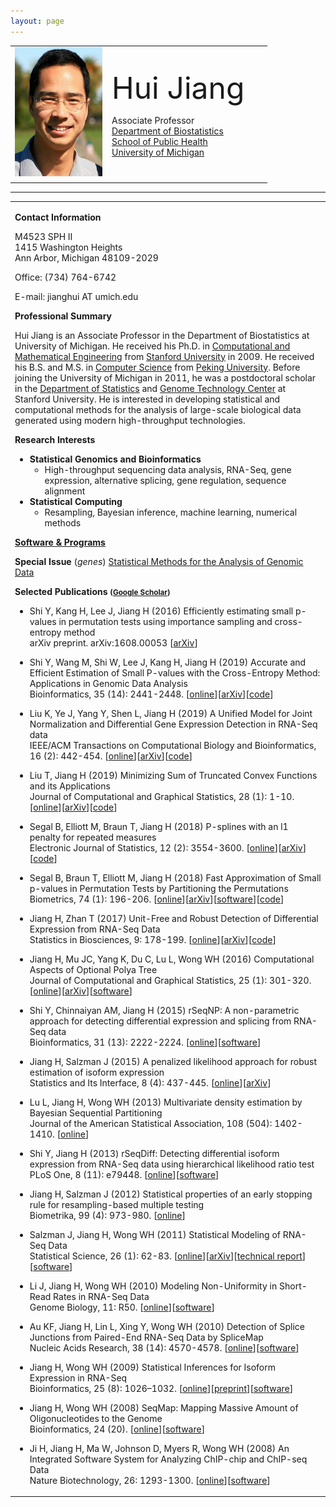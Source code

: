 ```yaml
---
layout: page
---
```


<!DOCTYPE HTML PUBLIC "-//W3C//DTD HTML 4.01 Transitional//EN">
<html><head><title>Hui Jiang</title>

<body>
<table border="0" width="436">
<tbody>
<tr>
<td width="141"><font size="5"><img src="portrait.JPG" height="207" width="140"></font></td>
<td width="242">
<p><font size="5"><font size="7">Hui
Jiang</font></font></p>
<p>Associate Professor<br>
<a href="http://www.sph.umich.edu/biostat/">Department
of Biostatistics</a><br>
<a href="http://www.sph.umich.edu/">School of Public
Health</a><br>
<a href="http://www.umich.edu/">University of
Michigan</a></p>
</td>
</tr>
</tbody>
</table>
<hr>
<table border="0" width="960">
<tbody>
<tr>
<td width="590">
<p><strong>Contact Information</strong></p>
<p> M4523 SPH II<br>
1415 Washington Heights <br>
Ann Arbor, Michigan 48109-2029</p>
<p>Office: (734) 764-6742</p>
<p>E-mail: jianghui AT umich.edu </p>
<p><strong>Professional Summary</strong></p>
<p> Hui Jiang is an Associate Professor in the Department
of Biostatistics at University of Michigan. He received his Ph.D. in <a href="http://icme.stanford.edu/">Computational and
Mathematical Engineering</a> from <a href="http://www.stanford.edu/">Stanford University</a>
in 2009. He received his B.S. and M.S. in <a href="http://eecs.pku.edu.cn/eecs_english/aboutUs.shtml">Computer
Science</a> from <a href="http://english.pku.edu.cn">Peking
University</a>. Before joining the University of Michigan in
2011, he was a postdoctoral scholar in the <a href="http://www-stat.stanford.edu/">Department of Statistics</a>
and <a href="http://med.stanford.edu/sgtc/">Genome
Technology Center</a> at Stanford University. He is interested in
developing statistical and computational methods for the analysis of
large-scale biological data generated using modern high-throughput
technologies.</p>
<p><strong>Research Interests</strong></p>
<ul>
<li><strong>Statistical Genomics and Bioinformatics</strong>
<ul>
<li> High-throughput sequencing data analysis,
RNA-Seq, gene expression, alternative splicing, gene regulation,
sequence alignment</li>
</ul>
</li>
<li> <strong>Statistical Computing</strong>
<ul>
<li> Resampling, Bayesian inference, machine
learning, numerical methods</li>
</ul>
</li>
</ul>
<p><strong><a href="software.html">Software & Programs</a></strong></p>
<p><strong>Special Issue </strong> (<em>genes</em>) <a href="https://www.mdpi.com/journal/genes/special_issues/statistical_methods"> Statistical Methods for the Analysis of Genomic Data</a> </p>
<p><strong>Selected Publications <small>(<a href="http://scholar.google.com/citations?user=LszKw2cAAAAJ&amp;hl=en">Google Scholar</a>) </small>
</strong></p>
<ul>
  <li>
      <p class="p2">
          <span class="auto-style3">Shi Y, Kang H, Lee J, Jiang H (2016) Efficiently estimating small p-values in permutation tests using importance sampling and cross-entropy method</span><br class="auto-style3"><span class="auto-style2">arXiv preprint</span><span class="auto-style3">. arXiv:1608.00053 </span><span class="s3">[<a href="https://arxiv.org/abs/1608.00053"><span class="auto-style3">arXiv</span></a><span class="auto-style3">]</span></span></p>
  </li>
  <li>
      <p class="p2">
          <span class="auto-style3">Shi Y, Wang M, Shi W, Lee J, Kang H, Jiang H (2019) Accurate and Efficient Estimation of Small P-values with the Cross-Entropy Method: Applications in Genomic Data Analysis</span><br class="auto-style3"><span class="auto-style2">Bioinformatics</span><span class="auto-style3">, 35 (14): 2441-2448. </span><span class="s3">[<a href="https://academic.oup.com/bioinformatics/advance-article-abstract/doi/10.1093/bioinformatics/bty1005/5232222"><span class="auto-style3">online</span></a>][<a href="https://arxiv.org/abs/1803.03373"><span class="auto-style3">arXiv</span></a><span class="auto-style3">][<a href="https://github.com/shilab2017/MCMC-CE-codes"><span class="auto-style3">code</span></a>]</span></span></p>
  </li>
  <li>
          <p class="p2">
              <span class="auto-style3">Liu K, Ye J, Yang Y, Shen L, Jiang H (2019) A Unified Model for Joint Normalization and Differential Gene Expression Detection in RNA-Seq data </span><br class="auto-style3"><span class="auto-style2">IEEE/ACM Transactions on Computational Biology and Bioinformatics</span><span class="auto-style3">, 16 (2): 442-454. </span><span class="s3">[<a href="http://ieeexplore.ieee.org/document/8249873/"><span class="auto-style3">online</span></a>][<a href="https://arxiv.org/abs/1610.04078"><span class="auto-style3">arXiv</span></a><span class="auto-style3">][<a href="ELMSeq/">code</a>]</span></span></p>
            </li>
  <li>
     <p class="p2">
         <span class="auto-style3">Liu T, Jiang H (2019) Minimizing Sum of Truncated Convex Functions and its Applications</span><br class="auto-style3"><span class="auto-style2">Journal of Computational and Graphical Statistics</span><span class="auto-style3">, 28 (1): 1-10. </span>[<a href="http://www.tandfonline.com/doi/full/10.1080/10618600.2017.1390471"><span class="auto-style3">online</span></a>][<a href="https://arxiv.org/abs/1608.00236"><span class="auto-style3">arXiv</span></a><span class="auto-style3">][<a href="stcf/">code</a>]</span></span></p>
 </li>
 <li>
  <p class="p2">
      <span class="auto-style3">Segal B, Elliott M, Braun T, Jiang H (2018)  P-splines with an l1 penalty for repeated measures</span><br class="auto-style3"><span class="auto-style2">Electronic Journal of Statistics</span><span class="auto-style3">, 12 (2): 3554-3600. </span><span class="s3">[<a href="https://projecteuclid.org/euclid.ejs/1540951342"><span class="auto-style3">online</span></a>][<a href="https://arxiv.org/abs/1707.08933"><span class="auto-style3">arXiv</span></a><span class="auto-style3">]</span>[<a href="https://github.com/bdsegal/code-for-psplinesl1-paper"><span class="auto-style3">code</span></a>]</span></p>
</li>
<li>
     <p class="p2">
         <span class="auto-style3">Segal B, Braun T, Elliott M, Jiang H (2018) Fast Approximation of Small p-values in Permutation Tests by Partitioning the Permutations</span><br class="auto-style3"><span class="auto-style2">Biometrics</span><span class="auto-style3">, 74 (1): 196-206. [<a href="https://onlinelibrary.wiley.com/doi/10.1111/biom.12731/full">online</a>][<a href="http://arxiv.org/abs/1605.03992"><span class="auto-style3">arXiv</span></a><span class="auto-style3">][<a href="https://github.com/bdsegal/fastPerm">software</a>][<a href="https://github.com/bdsegal/code-for-fastPerm-paper">code</a>]</span></span></p>
 </li>
 <li>
      <p class="p2">
          <span class="auto-style3">Jiang H, Zhan T (2017) Unit-Free and Robust Detection of Differential Expression from RNA-Seq Data </span><br class="auto-style3"><span class="auto-style2">Statistics in Biosciences</span><span class="auto-style3">, 9: 178-199. <span class="s3">[<a href="http://em.rdcu.be/wf/click?upn=KP7O1RED-2BlD0F9LDqGVeSHRcKICTqq-2BE6WeJUt1ftvk-3D_7hhHBA9vEFYlmqAWJJRvgAwB-2B0k7uyI4OlQpDUwxk-2FIoYw2reiKevnrHzb83Vzm6X7PoBTIu7D2hVRoeNk3yWBF6H-2FJ3waUR-2FwGzs3qzVtvGtTGr8mcLIoAj2CL-2B0cZhbi6JKvzaPCnDYnzz05HEb0rYTc8S1phjBym0E4QQK4ChmTTpBWV1rrhO6ppancNljp0iwm-2FhEuizdAVTUqAQrw-3D-3D">online</a>]</span></span><span class="s3">[<a href="http://arxiv.org/abs/1405.4538"><span class="auto-style3">arXiv</span></a><span class="auto-style3">][<a href="rseqrobust/">code</a>]</span></span></p>
  </li>
  <li>
      <p class="p2">
          <span class="auto-style3">Jiang H, Mu JC, Yang K, Du C, Lu L, Wong WH (2016) Computational Aspects of Optional Polya Tree</span><br class="auto-style3"><span class="auto-style2">Journal of Computational and Graphical Statistics</span><span class="auto-style3">, 25 (1): 301-320. </span><span class="s3">[<a href="http://www.tandfonline.com/doi/abs/10.1080/10618600.2014.1002927"><span class="auto-style3">online</span></a><span class="auto-style3">][</span><a href="http://arxiv.org/abs/1309.5489"><span class="auto-style3">arXiv</span></a><span class="auto-style3">][</span><a href="http://www.stanford.edu/group/wonglab/opt_comp/"><span class="auto-style3">software</span></a><span class="auto-style3">]</span></span></p>
  </li>
  <li>
      <p class="p2">
          <span class="auto-style3">Shi Y, Chinnaiyan AM, Jiang H (2015) rSeqNP: A non-parametric approach for detecting differential expression and splicing from RNA-Seq data</span><br class="auto-style3"><span class="auto-style2">Bioinformatics</span><span class="auto-style3">, 31 (13): 2222-2224</span><span class="auto-style2">. </span><span class="s3">[<a href="http://bioinformatics.oxfordjournals.org/content/31/13/2222"><span class="auto-style3">online</span></a><span class="auto-style3">][</span></span><a href="rseqnp/"><span class="auto-style3">software</span></a><span class="auto-style3">]</span></p>
  </li>
          <li>
      <p class="p2">
          <span class="auto-style3">Jiang H, Salzman J (2015) A penalized likelihood approach for robust estimation of isoform expression</span><br class="auto-style3"><span class="auto-style2">Statistics and Its Interface</span><span class="auto-style3">, 8 (4): 437-445. </span> <span class="s3">[<a href="http://intlpress.com/site/pub/pages/journals/items/sii/content/vols/0008/0004/a003/index.html"><span class="auto-style3">online</span></a><span class="auto-style3">][</span><a href="http://arxiv.org/abs/1310.0379"><span class="auto-style3">arXiv</span></a><span class="auto-style3">]</span></span></p>
  </li>
  <li>
      <p class="p2">
          <span class="s2"><span class="auto-style3">Lu L, Jiang H, Wong WH (2013) Multivariate density estimation by Bayesian Sequential Partitioning</span><br class="auto-style3"><span class="auto-style2">Journal of the American Statistical Association</span><span class="auto-style3">, 108 (504): 1402-1410. </span> </span><span class="s3">[<a href="http://www.tandfonline.com/doi/full/10.1080/01621459.2013.813389"><span class="auto-style3">online</span></a><span class="auto-style3">]</span></span></p>
  </li>
  <li>
<p class="p2">
  <span class="s2"><span class="auto-style3">Shi Y, Jiang H (2013) rSeqDiff: Detecting differential isoform expression from RNA-Seq data using hierarchical likelihood ratio test</span><br class="auto-style3"><span class="auto-style2">PLoS One</span><span class="auto-style3">, 8 (11): e79448. </span> </span><span class="s3">[<a href="http://www.plosone.org/article/info%3Adoi%2F10.1371%2Fjournal.pone.0079448"><span class="auto-style3">online</span></a><span class="auto-style3">][</span><a href="rseqdiff/"><span class="auto-style3">software</span></a><span class="auto-style3">]</span></span></p>
</li>
<li>
      <p class="p2">
          <span class="s2"><span class="auto-style3">Jiang H, Salzman J (2012) Statistical properties of an early stopping rule for resampling-based multiple testing</span><br class="auto-style3"><span class="auto-style2">Biometrika</span><span class="auto-style3">, 99 (4): 973-980. </span> </span><span class="s3">[<a href="http://biomet.oxfordjournals.org/content/99/4/973"><span class="auto-style3">online</span></a><span class="auto-style3">]</span></span></p>
  </li>
  <li>
      <p class="p2">
          <span class="s2"><span class="auto-style3">Salzman J, Jiang H, Wong WH (2011) Statistical Modeling of RNA-Seq Data</span><br class="auto-style3"><span class="auto-style2">Statistical Science</span><span class="auto-style3">, 26 (1): 62-83. </span> </span><span class="s3">[<a href="http://projecteuclid.org/DPubS?verb=Display&amp;version=1.0&amp;service=UI&amp;handle=euclid.ss/1307626566&amp;page=record"><span class="auto-style3">online</span></a><span class="auto-style3">][</span><a href="http://arxiv.org/abs/1106.3211"><span class="auto-style3">arXiv</span></a><span class="auto-style3">][</span><a href="https://statistics.stanford.edu/sites/default/files/BIO%20252.pdf"><span class="auto-style3">technical report</span></a><span class="auto-style3">][</span><a href="rseq/"><span class="auto-style3">software</span></a><span class="auto-style3">]</span></span></p>
  </li>
  <li>
      <p class="p2">
          <span class="s2"><span class="auto-style3">Li J, Jiang H, Wong WH (2010) Modeling Non-Uniformity in Short-Read Rates in RNA-Seq Data</span><br class="auto-style3"><span class="auto-style2">Genome Biology</span><span class="auto-style3">, 11: R50.</span></span><span class="s3"><span class="auto-style3"> [</span><a href="http://genomebiology.com/2010/11/5/R50"><span class="auto-style3">online</span></a><span class="auto-style3">][</span><a href="http://cran.r-project.org/web/packages/mseq/index.html"><span class="auto-style3">software</span></a><span class="auto-style3">]</span></span></p>
  </li>
  <li>
      <p class="p2">
          <span class="s2"><span class="auto-style3">Au KF, Jiang H, Lin L, Xing Y, Wong WH (2010) Detection of Splice Junctions from Paired-End RNA-Seq Data by SpliceMap</span><br class="auto-style3"><span class="auto-style2">Nucleic Acids Research</span><span class="auto-style3">, 38 (14): 4570-4578. </span> </span><span class="s3">[<a href="http://nar.oxfordjournals.org/content/38/14/4570"><span class="auto-style3">online</span></a><span class="auto-style3">][</span><a href="http://www.stanford.edu/group/wonglab/SpliceMap/"><span class="auto-style3">software</span></a><span class="auto-style3">]</span></span></p>
  </li>
  <li>
      <p class="p2">
          <span class="s2"><span class="auto-style3">Jiang H, Wong WH (2009) Statistical Inferences for Isoform Expression in RNA-Seq</span><br class="auto-style3"><span class="auto-style2">Bioinformatics</span><span class="auto-style3">, 25 (8): 1026–1032. </span> </span><span class="s3">[<a href="http://bioinformatics.oxfordjournals.org/cgi/content/full/25/8/1026"><span class="auto-style3">online</span></a><span class="auto-style3">][</span><a href="download/rnaseq_preprint.pdf"><span class="auto-style3">preprint</span></a><span class="auto-style3">][</span><a href="rseq/"><span class="auto-style3">software</span></a><span class="auto-style3">]</span></span></p>
  </li>
  <li>
      <p class="p2">
          <span class="s2"><span class="auto-style3">Jiang H, Wong WH (2008) SeqMap: Mapping Massive Amount of Oligonucleotides to the Genome</span><br class="auto-style3"><span class="auto-style2">Bioinformatics, </span><span class="auto-style3">24 (20). </span> </span><span class="s3">[<a href="http://bioinformatics.oxfordjournals.org/cgi/content/short/24/20/2395"><span class="auto-style3">online</span></a><span class="auto-style3">][</span><a href="seqmap/"><span class="auto-style3">software</span></a><span class="auto-style3">]</span></span></p>
  </li>
  <li>
      <p class="p2">
          <span class="s2"><span class="auto-style3">Ji H, Jiang H, Ma W, Johnson D, Myers R, Wong WH (2008) An Integrated Software System for Analyzing ChIP-chip and ChIP-seq Data</span><br class="auto-style3"><span class="auto-style2">Nature Biotechnology,</span><span class="auto-style3"> 26: 1293-1300.</span></span><span class="s3"><span class="auto-style3"> [</span><a href="http://www.nature.com/nbt/journal/v26/n11/abs/nbt.1505.html"><span class="auto-style3">online</span></a><span class="auto-style3">][</span><a href="http://www.biostat.jhsph.edu/%7Ehji/cisgenome/"><span class="auto-style3">software</span></a><span class="auto-style3">]</span></span></p>
  </li>
</ul>
</td>
</tr>
</tbody>
</table>
</body></html>
